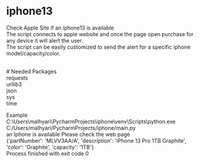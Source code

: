 # iphone13
Check Apple Site if an iphone13 is available
<br>
The script connects to apple website and once the page open purchase for any device it will alert the user.
<br>
The script can be easily customized to send the alert for a specific iphone model/capacity/color.
<br>

<br>
# Needed Packages
<br>
requests
<br>
urllib3
<br>
json
<br>
sys
<br>
time

Example 
<br>
C:\Users\malhyari\PycharmProjects\iphone\venv\Scripts\python.exe C:/Users/malhyari/PycharmProjects/iphone/main.py
<br>
an Iphone is available Please check the web page
<br>
{'partNumber': 'MLVV3AA/A', 'description': 'iPhone 13 Pro 1TB Graphite', 'color': 'Graphite', 'capacity': '1TB'}
<br>
Process finished with exit code 0
